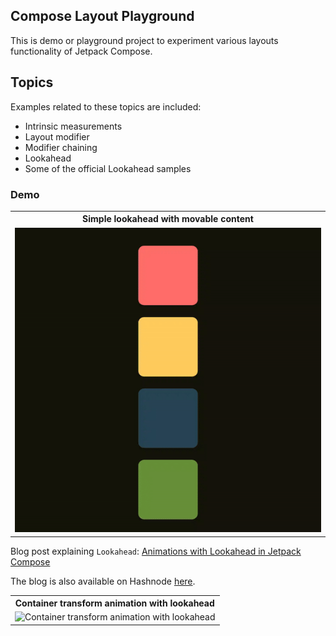 ## Compose Layout Playground

This is demo or playground project to experiment various layouts functionality of Jetpack Compose.

## Topics

Examples related to these topics are included:

- Intrinsic measurements
- Layout modifier
- Modifier chaining
- Lookahead
- Some of the official Lookahead samples

### Demo

<table style="width:100%">
  <tr>
    <th>Simple lookahead with movable content</th>
  </tr>
  <tr>
    <td><img src = "art/lookahead_with_movable_content.gif" width="100%" alt="Simple Lookahead with movable content"/></td>
  </tr>
</table>

Blog post
explaining `Lookahead`: [Animations with Lookahead in Jetpack Compose](https://medium.com/@pushpalroy2007/animations-with-lookahead-in-jetpack-compose-60423fe0d1a7)

The blog is also available on
Hashnode [here](https://blog.pushpalroy.com/animations-with-lookahead-in-jetpack-compose).

<table style="width:100%">
  <tr>
    <th>Container transform animation with lookahead</th>
  </tr>
  <tr>
    <td><img src = "art/container_transform_lookahead.gif" width="100%" alt="Container transform animation with lookahead"/></td>
  </tr>
</table>
